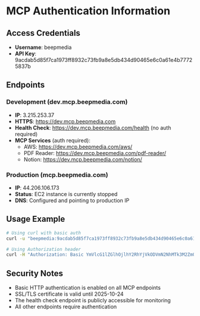 # MCP Authentication Information

## Access Credentials
- **Username**: beepmedia
- **API Key**: 9acdab5d85f7ca1973ff8932c73fb9a8e5db434d90465e6c0a61e4b77725837b

## Endpoints

### Development (dev.mcp.beepmedia.com)
- **IP**: 3.215.253.37
- **HTTPS**: https://dev.mcp.beepmedia.com
- **Health Check**: https://dev.mcp.beepmedia.com/health (no auth required)
- **MCP Services** (auth required):
  - AWS: https://dev.mcp.beepmedia.com/aws/
  - PDF Reader: https://dev.mcp.beepmedia.com/pdf-reader/
  - Notion: https://dev.mcp.beepmedia.com/notion/

### Production (mcp.beepmedia.com)
- **IP**: 44.206.106.173
- **Status**: EC2 instance is currently stopped
- **DNS**: Configured and pointing to production IP

## Usage Example
```bash
# Using curl with basic auth
curl -u "beepmedia:9acdab5d85f7ca1973ff8932c73fb9a8e5db434d90465e6c0a61e4b77725837b" https://dev.mcp.beepmedia.com/aws/

# Using Authorization header
curl -H "Authorization: Basic YmVlcG1lZGlhOjlhY2RhYjVkODVmN2NhMTk3M2ZmODkzMmM3M2ZiOWE4ZTVkYjQzNGQ5MDQ2NWU2YzBhNjFlNGI3NzcyNTgzN2I=" https://dev.mcp.beepmedia.com/aws/
```

## Security Notes
- Basic HTTP authentication is enabled on all MCP endpoints
- SSL/TLS certificate is valid until 2025-10-24
- The health check endpoint is publicly accessible for monitoring
- All other endpoints require authentication
